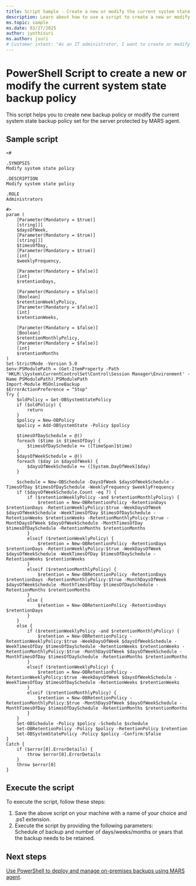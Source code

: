 ```yaml
---
title: Script Sample - Create a new or modify the current system state backup policy
description: Learn about how to use a script to create a new or modify the current system state backup policy.
ms.topic: sample
ms.date: 03/27/2025
author: jyothisuri
ms.author: jsuri
# Customer intent: "As an IT administrator, I want to create or modify the system state backup policy using a script, so that I can ensure the server protected by the MARS agent has an up-to-date and efficient backup schedule."
---
```


#  PowerShell Script to create a new or modify the current system state backup policy

This script helps you to create new backup policy or modify the current system state backup policy set for the server protected by MARS agent.

## Sample script

```azurepowershell
<#

.SYNOPSIS
Modify system state policy

.DESCRIPTION
Modify system state policy

.ROLE
Administrators

#>
param (
    [Parameter(Mandatory = $true)]
    [string[]]
    $daysOfWeek,
    [Parameter(Mandatory = $true)]
    [string[]]
    $timesOfDay,
    [Parameter(Mandatory = $true)]
    [int]
    $weeklyFrequency,

    [Parameter(Mandatory = $false)]
    [int]
    $retentionDays,

    [Parameter(Mandatory = $false)]
    [Boolean]
    $retentionWeeklyPolicy,
    [Parameter(Mandatory = $false)]
    [int]
    $retentionWeeks,

    [Parameter(Mandatory = $false)]
    [Boolean]
    $retentionMonthlyPolicy,
    [Parameter(Mandatory = $false)]
    [int]
    $retentionMonths
)
Set-StrictMode -Version 5.0
$env:PSModulePath = (Get-ItemProperty -Path 'HKLM:\System\CurrentControlSet\Control\Session Manager\Environment' -Name PSModulePath).PSModulePath
Import-Module MSOnlineBackup
$ErrorActionPreference = "Stop"
Try {
    $oldPolicy = Get-OBSystemStatePolicy
    if ($oldPolicy) {
        return
    }
    $policy = New-OBPolicy
    $policy = Add-OBSystemState -Policy $policy

    $timesOfDaySchedule = @()
    foreach ($time in $timesOfDay) {
        $timesOfDaySchedule += ([TimeSpan]$time)
    }
    $daysOfWeekSchedule = @()
    foreach ($day in $daysOfWeek) {
        $daysOfWeekSchedule += ([System.DayOfWeek]$day)
    }

    $schedule = New-OBSchedule -DaysOfWeek $daysOfWeekSchedule -TimesOfDay $timesOfDaySchedule -WeeklyFrequency $weeklyFrequency
    if ($daysOfWeekSchedule.Count -eq 7) {
        if ($retentionWeeklyPolicy -and $retentionMonthlyPolicy) {
            $retention = New-OBRetentionPolicy -RetentionDays $retentionDays -RetentionWeeklyPolicy:$true -WeekDaysOfWeek $daysOfWeekSchedule -WeekTimesOfDay $timesOfDaySchedule -RetentionWeeks $retentionWeeks -RetentionMonthlyPolicy:$true -MonthDaysOfWeek $daysOfWeekSchedule -MonthTimesOfDay $timesOfDaySchedule -RetentionMonths $retentionMonths
        }
        elseif ($retentionWeeklyPolicy) {
            $retention = New-OBRetentionPolicy -RetentionDays $retentionDays -RetentionWeeklyPolicy:$true -WeekDaysOfWeek $daysOfWeekSchedule -WeekTimesOfDay $timesOfDaySchedule -RetentionWeeks $retentionWeeks
        }
        elseif ($retentionMonthlyPolicy) {
            $retention = New-OBRetentionPolicy -RetentionDays $retentionDays -RetentionMonthlyPolicy:$true -MonthDaysOfWeek $daysOfWeekSchedule -MonthTimesOfDay $timesOfDaySchedule -RetentionMonths $retentionMonths
        }
        else {
            $retention = New-OBRetentionPolicy -RetentionDays $retentionDays
        }
    }
    else {
        if ($retentionWeeklyPolicy -and $retentionMonthlyPolicy) {
            $retention = New-OBRetentionPolicy -RetentionWeeklyPolicy:$true -WeekDaysOfWeek $daysOfWeekSchedule -WeekTimesOfDay $timesOfDaySchedule -RetentionWeeks $retentionWeeks -RetentionMonthlyPolicy:$true -MonthDaysOfWeek $daysOfWeekSchedule -MonthTimesOfDay $timesOfDaySchedule -RetentionMonths $retentionMonths
        }
        elseif ($retentionWeeklyPolicy) {
            $retention = New-OBRetentionPolicy -RetentionWeeklyPolicy:$true -WeekDaysOfWeek $daysOfWeekSchedule -WeekTimesOfDay $timesOfDaySchedule -RetentionWeeks $retentionWeeks
        }
        elseif ($retentionMonthlyPolicy) {
            $retention = New-OBRetentionPolicy -RetentionMonthlyPolicy:$true -MonthDaysOfWeek $daysOfWeekSchedule -MonthTimesOfDay $timesOfDaySchedule -RetentionMonths $retentionMonths
        }
    }
    Set-OBSchedule -Policy $policy -Schedule $schedule
    Set-OBRetentionPolicy -Policy $policy -RetentionPolicy $retention
    Set-OBSystemStatePolicy -Policy $policy -Confirm:$false
}
Catch {
    if ($error[0].ErrorDetails) {
        throw $error[0].ErrorDetails
    }
    throw $error[0]
}

```

## Execute the script

To execute the script, follow these steps:

1. Save the above script on your machine with a name of your choice and .ps1 extension.
1. Execute the script by providing the following parameters: <br> Schedule of backup and number of days/weeks/months or years that the backup needs to be retained.

## Next steps

[Use PowerShell to deploy and manage on-premises backups using MARS agent](../backup-client-automation.md).